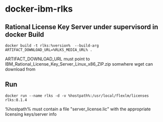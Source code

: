 # docker-ibm-rlks
Rational License Key Server under supervisord in docker
Build
-----
````
docker build -t rlks:%version%  --build-arg ARTIFACT_DOWNLOAD_URL=%RLKS_MEDIA_URL% .
````
ARTIFACT_DOWNLOAD_URL must point to IBM_Rational_License_Key_Server_Linux_x86_ZIP.zip somwhere wget can download from

Run
---
````
docker run --name rlks -d -v %hostpath%:/usr/local/flexlm/licenses rlks:8.1.4
````
 %hostpath% must contain a file "server_license.lic" with the appropriate licensing keys/server info
